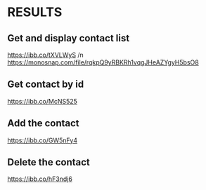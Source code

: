 # RESULTS


## Get and display contact list
https://ibb.co/tXVLWyS /n
https://monosnap.com/file/rqkpQ9yRBKRh1vqgJHeAZYgyH5bsO8

## Get contact by id
https://ibb.co/McNS525

## Add the contact
https://ibb.co/GW5nFy4

## Delete the contact
https://ibb.co/hF3ndj6
